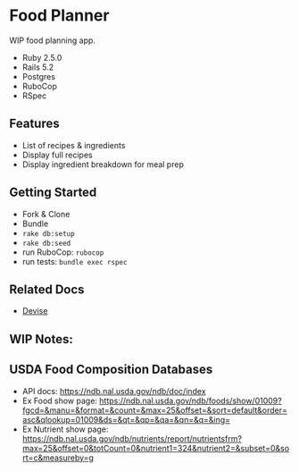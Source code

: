 # Food Planner

WIP food planning app.

* Ruby 2.5.0
* Rails 5.2
* Postgres
* RuboCop
* RSpec

## Features

* List of recipes & ingredients
* Display full recipes
* Display ingredient breakdown for meal prep

## Getting Started

* Fork & Clone
* Bundle
* `rake db:setup`
* `rake db:seed`
* run RuboCop: `rubocop`
* run tests: `bundle exec rspec`

## Related Docs
* [Devise](https://github.com/plataformatec/devise)


## WIP Notes:



## USDA Food Composition Databases

- API docs: https://ndb.nal.usda.gov/ndb/doc/index
- Ex Food show page: https://ndb.nal.usda.gov/ndb/foods/show/01009?fgcd=&manu=&format=&count=&max=25&offset=&sort=default&order=asc&qlookup=01009&ds=&qt=&qp=&qa=&qn=&q=&ing=
- Ex Nutrient show page: https://ndb.nal.usda.gov/ndb/nutrients/report/nutrientsfrm?max=25&offset=0&totCount=0&nutrient1=324&nutrient2=&subset=0&sort=c&measureby=g
